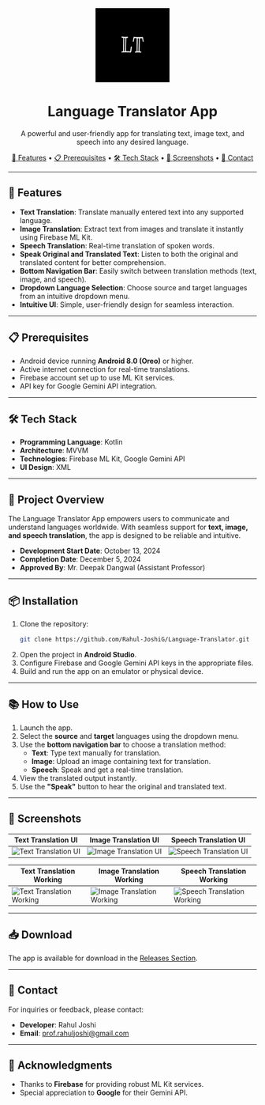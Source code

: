 <div align="center">
    <img src="https://github.com/Rahul-JoshiG/Language-Translator/blob/master/app/src/main/res/drawable/logo.png" alt="App Logo" style="width: 150px; height: 150px;" />
</div>

<h1 align="center">Language Translator App</h1>

<p align="center">
    A powerful and user-friendly app for translating text, image text, and speech into any desired language.
</p>

<div align="center">
    <a href="#features">🚀 Features</a> • 
    <a href="#prerequisites">📋 Prerequisites</a> • 
    <a href="#tech-stack">🛠️ Tech Stack</a> • 
    <a href="#screenshots">📸 Screenshots</a> • 
    <a href="#contact">📧 Contact</a>
</div>

---

## 🚀 Features

- **Text Translation**: Translate manually entered text into any supported language.
- **Image Translation**: Extract text from images and translate it instantly using Firebase ML Kit.
- **Speech Translation**: Real-time translation of spoken words.
- **Speak Original and Translated Text**: Listen to both the original and translated content for better comprehension.
- **Bottom Navigation Bar**: Easily switch between translation methods (text, image, and speech).
- **Dropdown Language Selection**: Choose source and target languages from an intuitive dropdown menu.
- **Intuitive UI**: Simple, user-friendly design for seamless interaction.

---

## 📋 Prerequisites

- Android device running **Android 8.0 (Oreo)** or higher.
- Active internet connection for real-time translations.
- Firebase account set up to use ML Kit services.
- API key for Google Gemini API integration.

---

## 🛠️ Tech Stack

- **Programming Language**: Kotlin  
- **Architecture**: MVVM  
- **Technologies**: Firebase ML Kit, Google Gemini API  
- **UI Design**: XML  

---

## 📄 Project Overview

The Language Translator App empowers users to communicate and understand languages worldwide. With seamless support for **text, image, and speech translation**, the app is designed to be reliable and intuitive.  
- **Development Start Date**: October 13, 2024  
- **Completion Date**: December 5, 2024  
- **Approved By**: Mr. Deepak Dangwal (Assistant Professor)

---

## 📦 Installation

1. Clone the repository:
    ```bash
    git clone https://github.com/Rahul-JoshiG/Language-Translator.git
    ```
2. Open the project in **Android Studio**.
3. Configure Firebase and Google Gemini API keys in the appropriate files.
4. Build and run the app on an emulator or physical device.

---

## 📚 How to Use

1. Launch the app.
2. Select the **source** and **target** languages using the dropdown menu.
3. Use the **bottom navigation bar** to choose a translation method:
    - **Text**: Type text manually for translation.
    - **Image**: Upload an image containing text for translation.
    - **Speech**: Speak and get a real-time translation.
4. View the translated output instantly.
5. Use the **"Speak"** button to hear the original and translated text.

---

## 📸 Screenshots

| **Text Translation UI** | **Image Translation UI** | **Speech Translation UI** |
|--------------------------|--------------------------|---------------------------|
| ![Text Translation UI](https://github.com/user-attachments/assets/d1dfba03-ae05-4ea8-8821-c3e8fc5a0e69) | ![Image Translation UI](https://github.com/user-attachments/assets/f64512d6-335a-4d1c-aed5-11cfc9120920) | ![Speech Translation UI](https://github.com/user-attachments/assets/a16197f4-0f86-4379-90a9-c9146a44c7d0) |

| **Text Translation Working** | **Image Translation Working** | **Speech Translation Working** |
|-------------------------------|-------------------------------|--------------------------------|
| ![Text Translation Working](https://github.com/user-attachments/assets/89a37f59-f657-48a5-8615-83f86e07e710) | ![Image Translation Working](https://github.com/user-attachments/assets/a2a0613c-ba3a-4508-a7ea-ea732553058e) | ![Speech Translation Working](https://github.com/user-attachments/assets/e7e51cbc-f54b-4749-b122-880bbfc90b69) |

---

## 📥 Download

The app is available for download in the [Releases Section](https://github.com/Rahul-JoshiG/Language-Translator/releases).

---

## 📧 Contact

For inquiries or feedback, please contact:  
- **Developer**: Rahul Joshi  
- **Email**: [prof.rahuljoshi@gmail.com](mailto:prof.rahuljoshi@gmail.com)

---

## 🎉 Acknowledgments

- Thanks to **Firebase** for providing robust ML Kit services.
- Special appreciation to **Google** for their Gemini API.

[//]: # (Optional License Section)  
